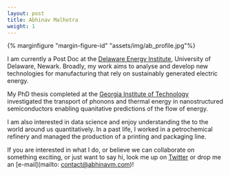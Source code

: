 ```yaml
---
layout: post
title: Abhinav Malhotra
weight: 1
---
```


{% marginfigure "margin-figure-id" "assets/img/ab_profile.jpg"%}    

I am currently a Post Doc at the [Delaware Energy Institute](http://dei.udel.edu), University of Delaware, Newark. Broadly, my work aims to analyse and develop new technologies for manufacturing that rely on sustainably generated electric energy. 

My PhD thesis completed at the [Georgia Institute of Technology](https://www.chbe.gatech.edu) investigated the transport of phonons and thermal energy in nanostructured semiconductors enabling quanitative predictions of the flow of energy.

I am also interested in data science and enjoy understanding the to the world around us quantitatively. In a past life, I worked in a petrochemical refinery and managed the production of a printing and packaging line. 

If you are interested in what I do, or believe we can collaborate on something exciting, or just want to say hi, look me up on [Twitter](https://www.twitter.com/dracodormien) or drop me an [e-mail](mailto: contact@abhinavm.com)! 